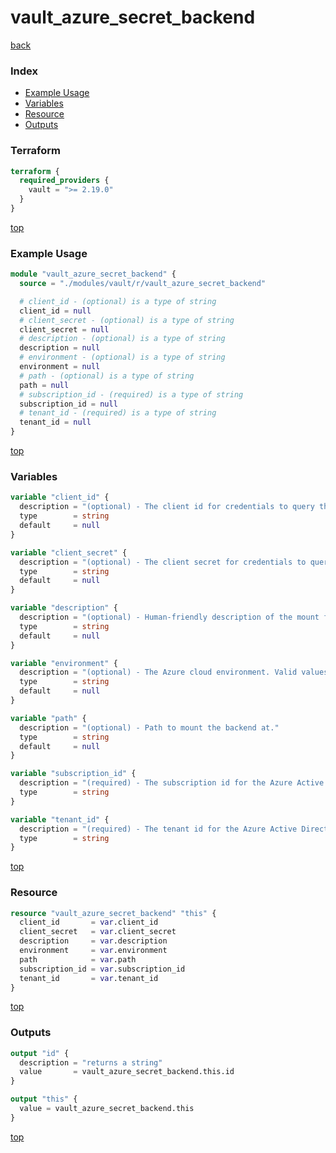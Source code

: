 # vault_azure_secret_backend

[back](../vault.md)

### Index

- [Example Usage](#example-usage)
- [Variables](#variables)
- [Resource](#resource)
- [Outputs](#outputs)

### Terraform

```terraform
terraform {
  required_providers {
    vault = ">= 2.19.0"
  }
}
```

[top](#index)

### Example Usage

```terraform
module "vault_azure_secret_backend" {
  source = "./modules/vault/r/vault_azure_secret_backend"

  # client_id - (optional) is a type of string
  client_id = null
  # client_secret - (optional) is a type of string
  client_secret = null
  # description - (optional) is a type of string
  description = null
  # environment - (optional) is a type of string
  environment = null
  # path - (optional) is a type of string
  path = null
  # subscription_id - (required) is a type of string
  subscription_id = null
  # tenant_id - (required) is a type of string
  tenant_id = null
}
```

[top](#index)

### Variables

```terraform
variable "client_id" {
  description = "(optional) - The client id for credentials to query the Azure APIs. Currently read permissions to query compute resources are required."
  type        = string
  default     = null
}

variable "client_secret" {
  description = "(optional) - The client secret for credentials to query the Azure APIs"
  type        = string
  default     = null
}

variable "description" {
  description = "(optional) - Human-friendly description of the mount for the backend."
  type        = string
  default     = null
}

variable "environment" {
  description = "(optional) - The Azure cloud environment. Valid values: AzurePublicCloud, AzureUSGovernmentCloud, AzureChinaCloud, AzureGermanCloud."
  type        = string
  default     = null
}

variable "path" {
  description = "(optional) - Path to mount the backend at."
  type        = string
  default     = null
}

variable "subscription_id" {
  description = "(required) - The subscription id for the Azure Active Directory."
  type        = string
}

variable "tenant_id" {
  description = "(required) - The tenant id for the Azure Active Directory organization."
  type        = string
}
```

[top](#index)

### Resource

```terraform
resource "vault_azure_secret_backend" "this" {
  client_id       = var.client_id
  client_secret   = var.client_secret
  description     = var.description
  environment     = var.environment
  path            = var.path
  subscription_id = var.subscription_id
  tenant_id       = var.tenant_id
}
```

[top](#index)

### Outputs

```terraform
output "id" {
  description = "returns a string"
  value       = vault_azure_secret_backend.this.id
}

output "this" {
  value = vault_azure_secret_backend.this
}
```

[top](#index)